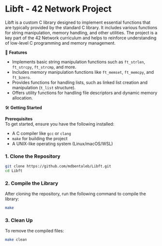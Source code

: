 # Libft - 42 Network Project

Libft is a custom C library designed to implement essential functions that are typically provided by the standard C library. It includes various functions for string manipulation, memory handling, and other utilities. The project is a key part of the 42 Network curriculum and helps to reinforce understanding of low-level C programming and memory management.

🚀 **Features**  
- Implements basic string manipulation functions such as `ft_strlen`, `ft_strcpy`, `ft_strcmp`, and more.  
- Includes memory manipulation functions like `ft_memset`, `ft_memcpy`, and `ft_bzero`.  
- Provides functions for handling lists, such as linked list creation and manipulation (`t_list` structure).  
- Offers utility functions for handling file descriptors and dynamic memory allocation.

🛠️ **Getting Started**

**Prerequisites**  
To get started, ensure you have the following installed:
- A C compiler like `gcc` or `clang`
- `make` for building the project
- A UNIX-like operating system (Linux/macOS/WSL)

### 1. Clone the Repository
```bash
git clone https://github.com/mdbentaleb/Libft.git
cd Libft
```

### 2. Compile the Library
After cloning the repository, run the following command to compile the library:
```bash
make
```

### 3. Clean Up
To remove the compiled files:
```bash
make clean
```

